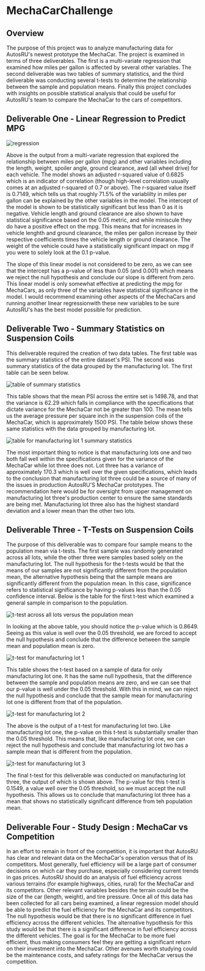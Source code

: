# MechaCarChallenge
## Overview 
The purpose of this project was to analyze manufacturing data for AutosRU's newest prototype the MechaCar. The project is examined in terms of three deliverables. The first is a multi-variate regression that examined how miles per gallon is affected by several other variables. The second deliverable was two tables of summary statistics, and the third deliverable was conducting several t-tests to determine the relationship between the sample and population means. Finally this project concludes with insights on possible statistical analysis that could be useful for AutosRU's team to compare the MechaCar to the cars of competitors. 

## Deliverable One - Linear Regression to Predict MPG

![regression](https://github.com/kaileyosha/MechaCarChallenge/blob/011aec7dff75a0ca05e975a171b829868b5b34e6/MechaCarChallenge/Images/regression.png)

Above is the output from a multi-variate regression that explored the relationship between miles per gallon (mpg) and other variables including the length, weight, spoiler angle, ground clearance, awd (all wheel drive) for each vehicle. The model shows an adjusted r-squared value of 0.6825 which is an indicator of correlation (though high-level correlation usually comes at an adjusted r-squared of 0.7 or above). The r-squared value itself is 0.7149, which tells us that roughly 71.5% of the variablilty in miles per gallon can be explained by the other variables in the model. The intercept of the model is shown to be statistically significant but less than 0 as it is negative. Vehicle length and ground clearance are also shown to have statistical significance based on the 0.05 metric, and while miniscule they do have a positive effect on the mpg. This means that for increases in vehicle lenghth and ground clearance, the miles per gallon increase by their respective coefficients times the vehicle length or ground clearance. The weight of the vehicle could have a statistically significant impact on mpg if you were to solely look at the 0.1 p-value. 

The slope of this linear model is not considered to be zero, as we can see that the intercept has a p-value of less than 0.05 (and 0.001) which means we reject the null hypothesis and conclude our slope is different from zero. This linear model is only somewhat effective at predicting the mpg for MechaCars, as only three of the variables have statistical significance in the model. I would recommend examining other aspects of the MechaCars and running another linear regressionwith these new variables to be sure AutosRU's has the best model possible for prediction. 

## Deliverable Two - Summary Statistics on Suspension Coils

This deliverable required the creation of two data tables. The first table was the summary statistics of the entire dataset's PSI. The second was summary statistics of the data grouped by the manufacturing lot. The first table can be seen below. 

![table of summary statistics](https://github.com/kaileyosha/MechaCarChallenge/blob/eb03981109b853c45d65c03ac66df3bd0eb81ed3/MechaCarChallenge/Images/table_summary.png)

This table shows that the mean PSI across the entire set is 1498.78, and that the variance is 62.29 which falls in compliance with the specifications that dictate variance for the MechaCar not be greater than 100. The mean tells us the average pressure per square inch in the suspension coils of the MechaCar, which is approximately 1500 PSI. The table below shows these same statistics with the data grouped by manufacturing lot.

![table for manufacturing lot 1 summary statistics](https://github.com/kaileyosha/MechaCarChallenge/blob/98bf0108ceeca18ea678194e56d22ba44d522cd8/MechaCarChallenge/Images/lot_summary.png)

The most important thing to notice is that manufacturing lots one and two both fall well within the specifications given for the variance of the MechaCar while lot three does not. Lot three has a variance of approximately 170.3 which is well over the given specifications, which leads to the conclusion that manufacturing lot three could be a source of many of the issues in production AutosRU'S MechaCar prototypes. The recommendation here would be for oversight from upper management on manufacturing lot three's production center to ensure the same standards are being met. Manufacturing lot three also has the highest standard deviation and a lower mean than the other two lots. 

## Deliverable Three - T-Tests on Suspension Coils 

The purpose of this deliverable was to compare four sample means to the population mean via t-tests. The first sample was randomly generated across all lots, while the other three were samples based solely on the manufacturing lot. The null hypothesis for the t-tests would be that the means of our samples are not significantly different from the population mean, the alternative hypothesis being that the sample means are significantly different from the population mean. In this case, significance refers to statistical significance by having p-values less than the 0.05 confidence interval. Below is the table for the first t-test which examined a general sample in comparison to the population.

![t-test across all lots versus the population mean](https://github.com/kaileyosha/MechaCarChallenge/blob/557433579a48e2710b59e54aa4a59201af809987/MechaCarChallenge/Images/ttest_general.png)

In looking at the above table, you should notice the p-value which is 0.8649. Seeing as this value is well over the 0.05 threshold, we are forced to accept the null hypothesis and conclude that the difference between the sample mean and population mean is zero. 

![t-test for manufacturing lot 1](https://github.com/kaileyosha/MechaCarChallenge/blob/557433579a48e2710b59e54aa4a59201af809987/MechaCarChallenge/Images/ttest_lot1.png)

This table shows the t-test based on a sample of data for only manufacturing lot one. It has the same null hypothesis, that the difference between the sample and population means are zero, and we can see that our p-value is well under the 0.05 threshold. With this in mind, we can reject the null hypothesis and conclude that the sample mean for manufacturing lot one is different from that of the population. 

![t-test for manufacturing lot 2](https://github.com/kaileyosha/MechaCarChallenge/blob/557433579a48e2710b59e54aa4a59201af809987/MechaCarChallenge/Images/ttest_lot2.png)

The above is the output of a t-test for manufacturing lot two. Like manufacturing lot one, the p-value on this t-test is substantially smaller than the 0.05 threshold. This means that, like manufacturing lot one, we can reject the null hypothesis and conclude that manufacturing lot two has a sample mean that is different from the population. 

![t-test for manufacturing lot 3](https://github.com/kaileyosha/MechaCarChallenge/blob/557433579a48e2710b59e54aa4a59201af809987/MechaCarChallenge/Images/ttest_lot3.png)

The final t-test for this deliverable was conducted on manufacturing lot three, the output of which is shown above. The p-value for this t-test is 0.1549, a value well over the 0.05 threshold, so we must accept the null hypothesis. This allows us to conclude that manufacturing lot three has a mean that shows no statistically significant difference from teh population mean. 


## Deliverable Four - Study Design : MechaCar vs Competition 

In an effort to remain in front of the competition, it is important that AutosRU has clear and relevant data on the MechaCar's operation versus that of its competitors. Most generally, fuel efficiency will be a large part of consumer decisions on which car they purchase, especially considering current trends in gas prices. AutosRU should do an analysis of fuel efficiency across various terrains (for example highways, cities, rural) for the MechaCar and its competitors. Other relevant variables besides the terrain could be the size of the car (length, weight), and tire pressure. Once all of this data has been collected for all cars being examined, a linear regression model should be able to predict the fuel efficiency for the MechaCar and its competitors. The null hypothesis would be that there is no significant difference in fuel efficiency across the different vehicles. The alternative hypothesis for this study would be that there is a significant difference in fuel efficiency across the different vehicles. The goal is for the MechaCar to be more fuel efficient, thus making consumers feel they are getting a significant return on their investment into the MechaCar. Other avenues worth studying could be the maintenance costs, and safety ratings for the MechaCar versus the competition. 

